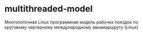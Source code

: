 # multithreaded-model
Многопоточная Linux программная модель рабочих поездок по круговому чартерному международному авиамаршруту (Linux)
